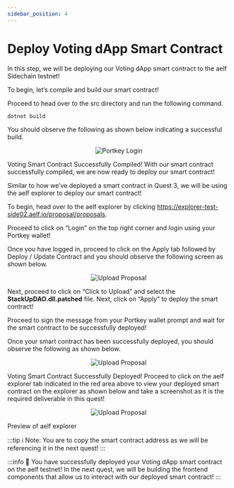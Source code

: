 ```yaml
---
sidebar_position: 4
---
```


# Deploy Voting dApp Smart Contract

In this step, we will be deploying our Voting dApp smart contract to the aelf Sidechain testnet!

To begin, let’s compile and build our smart contract!

Proceed to head over to the src directory and run the following command.

```
dotnet build
```

You should observe the following as shown below indicating a successful build.

<p align="center">
<img src="/img/dotnet-build.png" alt="Portkey Login" width=""/>
</p>

Voting Smart Contract Successfully Compiled!
With our smart contract successfully compiled, we are now ready to deploy our smart contract!

Similar to how we’ve deployed a smart contract in Quest 3, we will be using the aelf explorer to deploy our smart contract!

To begin, head over to the aelf explorer by clicking https://explorer-test-side02.aelf.io/proposal/proposals.

Proceed to click on “Login” on the top right corner and login using your Portkey wallet!

Once you have logged in, proceed to click on the Apply tab followed by Deploy / Update Contract and you should observe the following screen as shown below.

<p align="center">
<img src="/img/apply-proposal.png" alt="Upload Proposal" width=""/>
</p>

Next, proceed to click on “Click to Upload” and select the **StackUpDAO.dll.patched** file. Next, click on “Apply” to deploy the smart contract!

Proceed to sign the message from your Portkey wallet prompt and wait for the smart contract to be successfully deployed!

Once your smart contract has been successfully deployed, you should observe the following as shown below.

<p align="center">
<img src="/img/contract-address.png" alt="Upload Proposal" width=""/>
</p>

Voting Smart Contract Successfully Deployed!
Proceed to click on the aelf explorer tab indicated in the red area above to view your deployed smart contract on the explorer as shown below and take a screenshot as it is the required deliverable in this quest!

<p align="center">
<img src="/img/contract-uploaded.png" alt="Upload Proposal" width=""/>
</p>

Preview of aelf explorer

:::tip
ℹ️ Note: You are to copy the smart contract address as we will be referencing it in the next quest!
:::

:::info
🎉 You have successfully deployed your Voting dApp smart contract on the aelf testnet! In the next quest, we will be building the frontend components that allow us to interact with our deployed smart contract!
:::